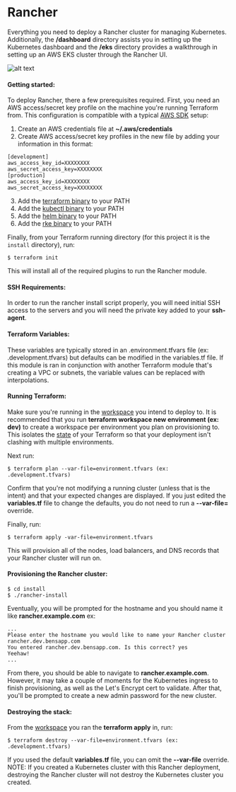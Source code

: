 # Rancher
Everything you need to deploy a Rancher cluster for managing Kubernetes. Additionally, the **/dashboard** directory assists you in setting up the Kubernetes dashboard and the **/eks** directory provides a walkthrough in setting up an AWS EKS cluster through the Rancher UI.

![alt text](https://i.imgur.com/3BLM0Tb.jpg "Giddyup!")

#### Getting started:
To deploy Rancher, there a few prerequisites required. First, you need an AWS access/secret key profile on the machine you're running Terraform from. This configuration is compatible with a typical [AWS SDK](https://docs.aws.amazon.com/sdk-for-java/v1/developer-guide/setup-credentials.html "Setup AWS credentials") setup:
1. Create an AWS credentials file at **~/.aws/credentials**
2. Create AWS access/secret key profiles in the new file by adding your information in this format:
```
[development]
aws_access_key_id=XXXXXXXX
aws_secret_access_key=XXXXXXXX
[production]
aws_access_key_id=XXXXXXXX
aws_secret_access_key=XXXXXXXX
```
3. Add the [terraform binary](https://www.terraform.io/downloads.html "Download Terraform") to your PATH
4. Add the [kubectl binary](https://kubernetes.io/docs/tasks/tools/install-kubectl/#install-kubectl-binary-using-curl "Download kubectl") to your PATH
5. Add the [helm binary](https://github.com/helm/helm/releases "Download Helm") to your PATH
5. Add the [rke binary](https://github.com/rancher/rke/releases "Download RKE") to your PATH

Finally, from your Terraform running directory (for this project it is the `install` directory), run:
```
$ terraform init
```

This will install all of the required plugins to run the Rancher module.

#### SSH Requirements:
In order to run the rancher install script properly, you will need initial SSH access to the
servers and you will need the private key added to your **ssh-agent**.

#### Terraform Variables:
These variables are typically stored in an .environment.tfvars file (ex: .development.tfvars) but defaults can be modified in the variables.tf file. If this module is ran in conjunction with another Terraform module that's creating a VPC or subnets, the variable values can be replaced with interpolations.

#### Running Terraform:
Make sure you're running in the [workspace](https://www.terraform.io/docs/state/workspaces.html "Terraform workspaces") you intend to deploy to. It is recommended that you run **terraform workspace new environment (ex: dev)** to create a workspace per environment you plan on provisioning to. This isolates the [state](https://www.terraform.io/docs/state "Terraform state") of your Terraform so that your deployment isn't clashing with multiple environments.

Next run:
```
$ terraform plan --var-file=environment.tfvars (ex: .development.tfvars)
```
Confirm that you're not modifying a running cluster (unless that is the intent) and that your expected changes are displayed. If you just edited the **variables.tf** file to change the defaults, you do not need to run a **--var-file=** override.


Finally, run:
```
$ terraform apply -var-file=environment.tfvars
```
This will provision all of the nodes, load balancers, and DNS records that your Rancher cluster will run on.

#### Provisioning the Rancher cluster:

```
$ cd install
$ ./rancher-install
```

Eventually, you will be prompted for the hostname and you should name it like **rancher.example.com**
ex:
```
...
Please enter the hostname you would like to name your Rancher cluster
rancher.dev.bensapp.com
You entered rancher.dev.bensapp.com. Is this correct? yes
Yeehaw!
...
```

From there, you should be able to navigate to **rancher.example.com**. However, it may take a couple of moments for the Kubernetes ingress to finish provisioning, as well as the Let's Encrypt cert to validate. After that, you'll be prompted to create a new admin password for the new cluster.


#### Destroying the stack:
From the [workspace](https://www.terraform.io/docs/state/workspaces.html "Terraform workspaces") you ran the **terraform apply** in, run:
```
$ terraform destroy --var-file=environment.tfvars (ex: .development.tfvars)
```
If you used the default **variables.tf** file, you can omit the **--var-file** override.
NOTE: If you created a Kubernetes cluster with this Rancher deployment, destroying the Rancher cluster will not destroy the Kubernetes cluster you created.
